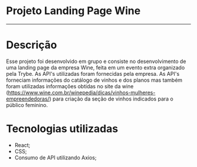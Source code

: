 # Projeto Landing Page Wine 
---
# Descrição
Esse projeto foi desenvolvido em grupo e consiste no desenvolvimento de uma landing page da empresa Wine, feita em um evento extra organizado pela Trybe. As API's utilizadas foram fornecidas pela empresa. As API's forneciam informações do catálogo de vinhos e dos planos mas também foram utilizadas informações obtidas no site da wine (https://www.wine.com.br/winepedia/dicas/vinhos-mulheres-empreendedoras/) para criação da seção de vinhos indicados para o público feminino. 

# Tecnologias utilizadas

- React;
- CSS;
- Consumo de API utilizando Axios; 
